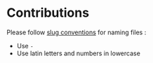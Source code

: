 # Contributions

Please follow [slug conventions](https://en.wikipedia.org/wiki/Clean_URL#Slug) for naming files :

- Use `-`
- Use latin letters and numbers in lowercase
